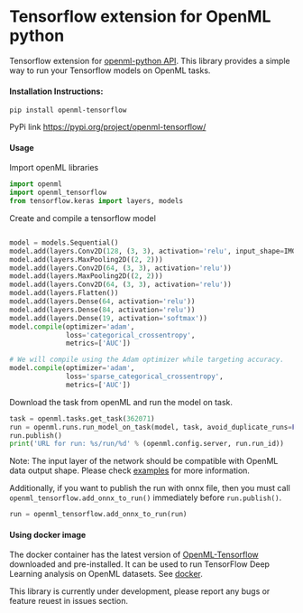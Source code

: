 # Tensorflow extension for OpenML python

Tensorflow extension for [openml-python API](https://github.com/openml/openml-python). This library provides a simple way to run your Tensorflow models on OpenML tasks. 

#### Installation Instructions:

`pip install openml-tensorflow`

PyPi link https://pypi.org/project/openml-tensorflow/

#### Usage
Import openML libraries
```python
import openml
import openml_tensorflow
from tensorflow.keras import layers, models

```
Create  and compile a tensorflow model
```python

model = models.Sequential()
model.add(layers.Conv2D(128, (3, 3), activation='relu', input_shape=IMG_SHAPE))
model.add(layers.MaxPooling2D((2, 2)))
model.add(layers.Conv2D(64, (3, 3), activation='relu'))
model.add(layers.MaxPooling2D((2, 2)))
model.add(layers.Conv2D(64, (3, 3), activation='relu'))
model.add(layers.Flatten())
model.add(layers.Dense(64, activation='relu'))
model.add(layers.Dense(84, activation='relu'))
model.add(layers.Dense(19, activation='softmax'))  
model.compile(optimizer='adam',
              loss='categorical_crossentropy',
              metrics=['AUC'])

# We will compile using the Adam optimizer while targeting accuracy.
model.compile(optimizer='adam',
              loss='sparse_categorical_crossentropy',
              metrics=['AUC'])
```
Download the task from openML and run the model on task.
```python
task = openml.tasks.get_task(362071)
run = openml.runs.run_model_on_task(model, task, avoid_duplicate_runs=False)
run.publish()
print('URL for run: %s/run/%d' % (openml.config.server, run.run_id))

```

Note: The input layer of the network should be compatible with OpenML data output shape. Please check [examples](/docs/Examples/) for more information.


Additionally, if you want to publish the run with onnx file, then you must call ```openml_tensorflow.add_onnx_to_run()``` immediately before ```run.publish()```. 

```python
run = openml_tensorflow.add_onnx_to_run(run)
```

#### Using docker image

The docker container has the latest version of [OpenML-Tensorflow](https://github.com/openml/openml-tensorflow) downloaded and pre-installed. It can be used to run TensorFlow Deep Learning analysis on OpenML datasets. 
See [docker](docker/README.md).


This library is currently under development, please report any bugs or feature reuest in issues section.